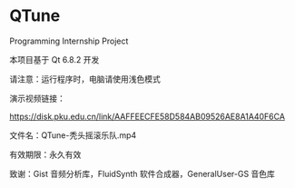 # QTune
Programming Internship Project

本项目基于 Qt 6.8.2 开发

请注意：运行程序时，电脑请使用浅色模式

演示视频链接：

https://disk.pku.edu.cn/link/AAFFEECFE58D584AB09526AE8A1A40F6CA

文件名：QTune-秃头摇滚乐队.mp4

有效期限：永久有效

致谢：Gist 音频分析库，FluidSynth 软件合成器，GeneralUser-GS 音色库
